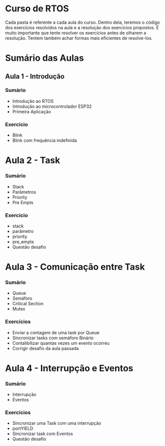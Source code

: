 # Curso de RTOS

Cada pasta é referente a cada aula do curso. Dentro dela, teremos o código dos exercícios resolvidos na aula e a resolução dos exercícios propostos. É muito importante que tente resolver os exercícios antes de olharem a resolução. Tentem também achar formas mais eficientes de resolve-los.

# Sumário das Aulas
## Aula 1 - Introdução
### Sumário
<!--ts-->
* Introdução ao RTOS
* Introdução ao microcontrolador ESP32
* Primeira Aplicação
<!--te-->
### Exercício
<!--ts-->
* Blink
* Blink com frequência indefinida
<!--te-->

# Aula 2 - Task
### Sumário
<!--ts-->
* Stack
* Parâmetros
* Priority
* Pre Empts
<!--te-->
### Exercício
<!--ts-->
* stack
* parâmetro
* priority
* pre_empts
* Questão desafio
<!--te-->

# Aula 3 - Comunicação entre Task
### Sumário
<!--ts-->
* Queue
* Semáforo
* Critical Section
* Mutex
<!--te-->
### Exercícios
<!--ts-->
* Enviar a contagem de uma task por Queue
* Síncronizar tasks com semáforo Binário
* Contalibilizar quantas vezes um evento ocorreu
* Corrigir desafio da aula passada
<!--te-->

# Aula 4 - Interrupção e Eventos
### Sumário
<!--ts-->
* Interrupção
* Eventos
<!--te-->
### Exercícios
<!--ts-->
* Sincronizar uma Task com uma interrupção
* portYIELD
* Sincronizar task com Eventos
* Questão desafio
<!--te-->
